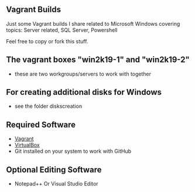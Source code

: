 ## Vagrant Builds

Just some Vagrant builds I share related to Microsoft Windows covering topics:
Server related, SQL Server, Powershell

Feel free to copy or fork this stuff. 

## The vagrant boxes "win2k19-1" and "win2k19-2"
* these are two workgroups/servers to work with together

## For creating additional disks for Windows 
* see the folder diskscreation

## Required Software
* [Vagrant](https://www.vagrantup.com/downloads.html)
* [VirtualBox](https://www.virtualbox.org/wiki/Downloads)
* Git installed on your system to work with GitHub

## Optional Editing Software

* Notepad++ Or Visual Studio Editor
